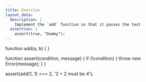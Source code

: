 ```yaml
---
title: Exercise
layout_data:
  description: |
    Implement the `add` function so that it passes the test
  assertion: |
    assert(true, "Dummy");
---
```

function add(a, b) {
}

function assert(condition, message) {
  if (!condition) {
    throw new Error(message);
  }
}

assert(add(1, 1) === 2, '2 + 2 must be 4');
